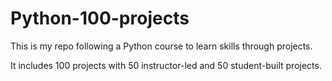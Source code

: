 # Python-100-projects

This is my repo following a Python course to learn skills through projects.

It includes 100 projects with 50 instructor-led and 50 student-built projects.
